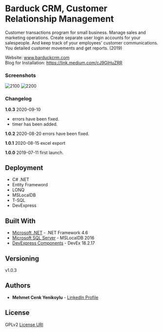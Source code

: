 # Barduck CRM, Customer Relationship Management
Customer transactions program for small business. Manage sales and marketing operations. Create separate user login accounts for your salespeople. And keep track of your employees' customer communications. You detailed customer movements and get reports. (2019)

Website: www.barduckcrm.com <br/>
Blog for Installation: https://link.medium.com/cJ9GiHuZRR

### Screenshots
![2100](https://user-images.githubusercontent.com/12815851/76316666-07bf4180-62ec-11ea-9578-04fd6d807205.png)
![2200](https://user-images.githubusercontent.com/12815851/76316668-0857d800-62ec-11ea-818f-f0ee8bb54c47.png)

### Changelog

**1.0.3**
2020-09-10 
* errors have been fixed.
* timer has been added.

**1.0.2**
2020-08-20 errors have been fixed.

**1.0.1**
2020-08-15 excel export

**1.0.0**
2019-07-11 first launch.

## Deployment

* C# .NET
* Entity Frameword
* LONQ
* MSLocalDB
* T-SQL
* DevExpress

## Built With

* [Microsoft .NET](https://dotnet.microsoft.com/en-us/download/dotnet-framework/net46) - .NET Framework 4.6
* [Microsoft SQL Server](https://wordpress.org) - MSLocalDB 2016
* [DevExpress Components](https://woocommerce.com) - DevEx 18.2.17

## Versioning

v1.0.3

## Authors

* **Mehmet Cenk Yenikoylu** - [LinkedIn Profile](https:linkedin.com/in/mcyenikoylu)

## License

GPLv2 [License URI](http://www.gnu.org/licenses/gpl-2.0.html)
